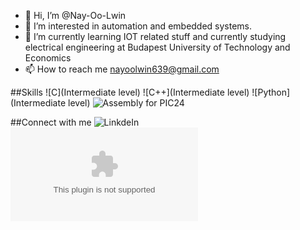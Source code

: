 - 👋 Hi, I’m @Nay-Oo-Lwin
- 👀 I’m interested in automation and embedded systems.
- 🌱 I’m currently learning IOT related stuff and currently studying electrical engineering at Budapest University of Technology and Economics
- 📫 How to reach me nayoolwin639@gmail.com

##Skills
![C](Intermediate level)
![C++](Intermediate level)
![Python](Intermediate level)
![Assembly for PIC24](Beginner)

##Connect with me
![LinkdeIn](www.linkedin.com/in/nay-oo-lwin-b294091b9)
![Email](nayoolwin639@gmail.com)
